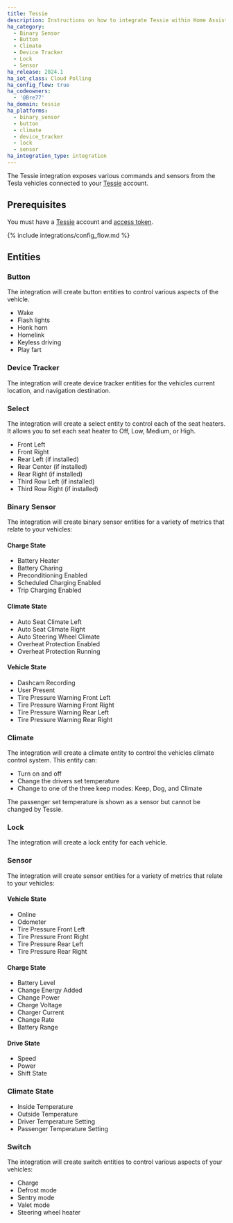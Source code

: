 ```yaml
---
title: Tessie
description: Instructions on how to integrate Tessie within Home Assistant.
ha_category:
  - Binary Sensor
  - Button
  - Climate
  - Device Tracker
  - Lock
  - Sensor
ha_release: 2024.1
ha_iot_class: Cloud Polling
ha_config_flow: true
ha_codeowners:
  - '@Bre77'
ha_domain: tessie
ha_platforms:
  - binary_sensor
  - button
  - climate
  - device_tracker
  - lock
  - sensor
ha_integration_type: integration
---
```


The Tessie integration exposes various commands and sensors from the Tesla vehicles connected to your [Tessie](https://my.tessie.com/) account.

## Prerequisites

You must have a [Tessie](https://my.tessie.com/) account and [access token](https://my.tessie.com/settings/api).

{% include integrations/config_flow.md %}

## Entities

### Button

The integration will create button entities to control various aspects of the vehicle.

- Wake
- Flash lights
- Honk horn
- Homelink
- Keyless driving
- Play fart


### Device Tracker

The integration will create device tracker entities for the vehicles current location, and navigation destination.


### Select

The integration will create a select entity to control each of the seat heaters. It allows you to set each seat heater to Off, Low, Medium, or High.

- Front Left
- Front Right
- Rear Left (if installed)
- Rear Center (if installed)
- Rear Right (if installed)
- Third Row Left (if installed)
- Third Row Right (if installed)

### Binary Sensor

The integration will create binary sensor entities for a variety of metrics that relate to your vehicles: 

#### Charge State

- Battery Heater
- Battery Charing
- Preconditioning Enabled
- Scheduled Charging Enabled
- Trip Charging Enabled

#### Climate State

- Auto Seat Climate Left
- Auto Seat Climate Right
- Auto Steering Wheel Climate
- Overheat Protection Enabled
- Overheat Protection Running

#### Vehicle State

- Dashcam Recording
- User Present
- Tire Pressure Warning Front Left
- Tire Pressure Warning Front Right
- Tire Pressure Warning Rear Left
- Tire Pressure Warning Rear Right

### Climate

The integration will create a climate entity to control the vehicles climate control system. This entity can:

- Turn on and off
- Change the drivers set temperature
- Change to one of the three keep modes: Keep, Dog, and Climate

The passenger set temperature is shown as a sensor but cannot be changed by Tessie.

### Lock

The integration will create a lock entity for each vehicle.

### Sensor

The integration will create sensor entities for a variety of metrics that relate to your vehicles:

#### Vehicle State

- Online
- Odometer
- Tire Pressure Front Left
- Tire Pressure Front Right
- Tire Pressure Rear Left
- Tire Pressure Rear Right

#### Charge State

- Battery Level
- Change Energy Added
- Change Power
- Charge Voltage
- Charger Current
- Change Rate
- Battery Range

#### Drive State

- Speed
- Power
- Shift State

### Climate State

- Inside Temperature
- Outside Temperature
- Driver Temperature Setting
- Passenger Temperature Setting

### Switch

The integration will create switch entities to control various aspects of your vehicles:

- Charge
- Defrost mode
- Sentry mode
- Valet mode
- Steering wheel heater
